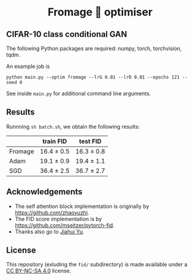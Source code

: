 <h1 align="center">
Fromage 🧀 optimiser
</h1>

## CIFAR-10 class conditional GAN

The following Python packages are required: numpy, torch, torchvision, tqdm.

An example job is
```
python main.py --optim fromage --lrG 0.01 --lrD 0.01 --epochs 121 --seed 0
```
See inside `main.py` for additional command line arguments.

## Results

Runnning `sh batch.sh`, we obtain the following results:

|         | train FID  | test FID   |
|---------|------------|------------|
| Fromage | 16.4 ± 0.5 | 16.3 ± 0.8 |
| Adam    | 19.1 ± 0.9 | 19.4 ± 1.1 |
| SGD     | 36.4 ± 2.5 | 36.7 ± 2.7 |

## Acknowledgements
- The self attention block implementation is originally by https://github.com/zhaoyuzhi.
- The FID score implementation is by https://github.com/mseitzer/pytorch-fid.
- Thanks also go to [Jiahui Yu](https://jiahuiyu.com/).

## License
This repository (exluding the `fid/` subdirectory) is made available under a [CC BY-NC-SA 4.0](https://creativecommons.org/licenses/by-nc-sa/4.0/) license.
